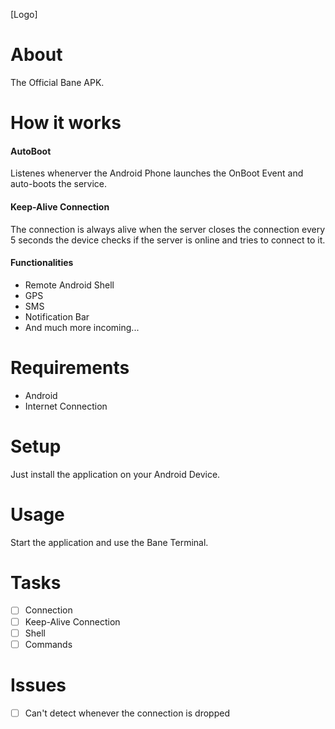 [Logo]

# About

The Official Bane APK.

# How it works

#### AutoBoot

Listenes whenerver the Android Phone launches the OnBoot Event and auto-boots the service.

#### Keep-Alive Connection

The connection is always alive when the server closes the connection every 5 seconds the device checks if the server is online and tries to connect to it.

#### Functionalities

- Remote Android Shell
- GPS
- SMS
- Notification Bar
- And much more incoming...

# Requirements

- Android
- Internet Connection

# Setup

Just install the application on your Android Device.

# Usage

Start the application and use the Bane Terminal.

# Tasks

- [ ] Connection
- [ ] Keep-Alive Connection
- [ ] Shell
- [ ] Commands

# Issues

- [ ] Can't detect whenever the connection is dropped
